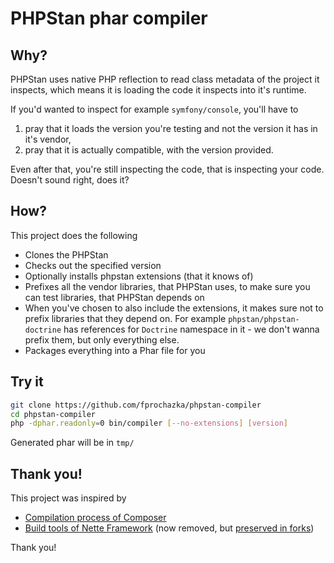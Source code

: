 # PHPStan phar compiler


## Why?

PHPStan uses native PHP reflection to read class metadata of the project it inspects, which means it is loading the code it inspects into it's runtime.

If you'd wanted to inspect for example `symfony/console`, you'll have to

1) pray that it loads the version you're testing and not the version it has in it's vendor,
2) pray that it is actually compatible, with the version provided.

Even after that, you're still inspecting the code, that is inspecting your code. Doesn't sound right, does it?

## How?

This project does the following

* Clones the PHPStan
* Checks out the specified version
* Optionally installs phpstan extensions (that it knows of)
* Prefixes all the vendor libraries, that PHPStan uses, to make sure you can test libraries, that PHPStan depends on
* When you've chosen to also include the extensions, it makes sure not to prefix libraries that they depend on. For example `phpstan/phpstan-doctrine` has references for `Doctrine` namespace in it - we don't wanna prefix them, but only everything else.
* Packages everything into a Phar file for you

## Try it

```bash
git clone https://github.com/fprochazka/phpstan-compiler
cd phpstan-compiler
php -dphar.readonly=0 bin/compiler [--no-extensions] [version]
```

Generated phar will be in `tmp/`

## Thank you!

This project was inspired by

* [Compilation process of Composer](https://github.com/composer/composer)
* [Build tools of Nette Framework](https://github.com/nette) (now removed, but [preserved in forks](https://github.com/fprochazka/nette-build-tools/blob/20861f8fc0f716e9dbd1a59420fbfeb9b70cd126/tasks/convert52.php#L53))

Thank you!
